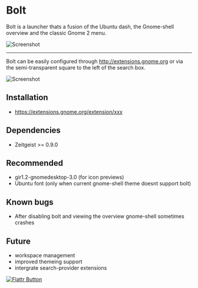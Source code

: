 # Bolt

Bolt is a launcher thats a fusion of the Ubuntu dash, the Gnome-shell overview and the classic Gnome 2 menu.

![Screenshot](https://github.com/zacbarton/gnome-shell-extension-bolt/blob/master/screenshots/home-tab.png) 

- - -

Bolt can be easily configured through http://extensions.gnome.org or via the semi-transparent square to the left of the search box.

![Screenshot](https://github.com/zacbarton/gnome-shell-extension-bolt/blob/master/screenshots/preferences.png)

## Installation

* https://extensions.gnome.org/extension/xxx


## Dependencies

* Zeitgeist >= 0.9.0


## Recommended

* gir1.2-gnomedesktop-3.0 (for icon previews)
* Ubuntu font (only when current gnome-shell theme doesnt support bolt)


## Known bugs

* After disabling bolt and viewing the overview gnome-shell sometimes crashes


## Future

* workspace management
* improved themeing support
* intergrate search-provider extensions


[![Flattr Button](http://api.flattr.com/button/button-static-50x60.png "Flattr This!")](https://flattr.com/thing/668733 "Bolt Gnome-shell extension")